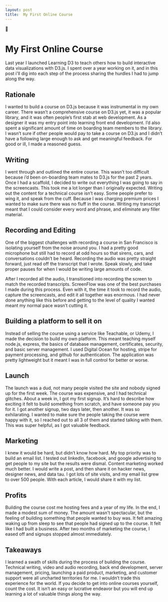 ```yaml
---
layout: post
title:  My First Online Course
---
```


# My First Online Course
Last year I launched Learning D3 to teach others how to build interactive data visualizations with D3.js. I spent over a year working on it, and in this post i'll dig into each step of the process sharing the hurdles I had to jump along the way.

## Rationale
I wanted to build a course on D3.js because it was instrumental in my own career. There wasn’t a comprehensive course on D3.js yet, it was a popular library, and it was often people’s first stab at web development. As a designer it was my entry point into learning front end development. I’d also spent a significant amount of time on boarding team members to the library. I wasn’t sure if other people would pay to take a course on D3.js and I didn’t have a following large enough to ask and get meaningful feedback. For good or ill, I made a reasoned guess.

## Writing
I went through and outlined the entire course. This wasn’t too difficult because i’d been on-boarding team mates to D3.js for the past 2 years. Once I had a scaffold, I decided to write out everything I was going to say in the screencasts. This took me a  lot longer than I originally expected. Writing out the content for a technical course isn’t easy. Some people prefer to wing it, and speak from the cuff. Because I was charging premium prices I wanted to make sure there was no fluff in the course. Writing my transcript meant that I could consider every word and phrase, and eliminate any filler material.

## Recording and Editing
One of the biggest challenges with recording a course in San Francisco is isolating yourself from the noise around you. I had a pretty good microphone but still had to record at odd hours so that sirens, cars, and conversations couldn’t be heard. Recording the audio was pretty straight forward, just read off the transcript that I wrote. Speak slowly, and take proper pauses for when I would be writing large amounts of code.

After I recorded all the audio, I transitioned into recording the screen to match the recorded transcripts. ScreenFlow was one of the best purchases I made during this  process. Even with it, the time it took to record the audio, capture the screencasts, and edit it all together was enormous. I had never done anything like this before and getting to the level of quality I wanted meant my normal pace wasn’t cutting it.

## Building a platform to sell it on
Instead of selling the course using a service like Teachable, or Udemy, I made the decision to build my own platform. This meant teaching myself node.js, express, the basics of database management, certificates, security, and basic server management. I used Digital Ocean for hosting, stripe for payment processing, and github for authentication. The application was pretty lightweight but it meant I was in full control for better or worse.

## Launch
The launch was a dud, not many people visited the site and nobody signed up for the first week. The course was expensive, and I had technical glitches. About a week in, I got my first signup. It’s hard to describe how exciting it felt to build something from scratch, and have someone pay you for it. I got another signup, two days later, then another. It was so exhilarating. I wanted to make sure the people taking the course were happy with it, so I reached out to all 3 of them and started talking with them. This was super helpful, as I got valuable feedback.

## Marketing
I knew it would be hard, but didn’t know how hard. My top priority was to build an email list. I tested out linkedIn, facebook, and google advertising to get people to my site but the results were dismal. Content marketing worked much better. I would write a post, and then share it on hacker news, designer news, and data tau. I got lots of site visits, and my email list grew to over 500 people. With each article, I would share it with my list.

## Profits
Building the course cost me hosting fees and a year of my life. In the end, I made a modest sum of money. The amount wasn't spectacular, but the feeling of building something that people wanted to buy was. It felt amazing waking up from sleep to see that people had signed up to the course. It felt like I had built a business. After two months of marketing the course, I eased off and signups stopped almost immediately.

## Takeaways
I learned a swath of skills during the process of building the course. Technical writing, video and audio recording, back end development, server management, pricing, launching a paid product, marketing, and customer support were all uncharted territories for me. I wouldn’t trade this experience for the world. If you decide to get into online courses yourself, count the cost. It isn’t an easy or lucrative endeavor but you will end up learning a lot of valuable things along the way.
